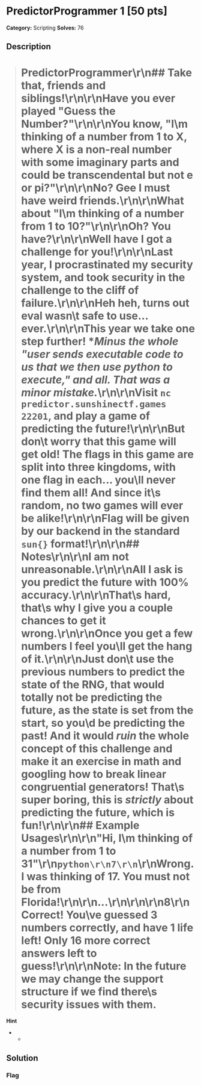 # PredictorProgrammer 1 [50 pts]

**Category:** Scripting
**Solves:** 76

## Description
># PredictorProgrammer\r\n## Take that, friends and siblings!\r\n\r\nHave you ever played "Guess the Number?"\r\n\r\nYou know, "I\m thinking of a number from 1 to X, where X is a non-real number with some imaginary parts and could be transcendental but not e or pi?"\r\n\r\nNo? Gee I must have weird friends.\r\n\r\nWhat about "I\m thinking of a number from 1 to 10?"\r\n\r\nOh? You have?\r\n\r\nWell have I got a challenge for you!\r\n\r\nLast year, I procrastinated my security system, and took security in the challenge to the cliff of failure.\r\n\r\nHeh heh, turns out eval wasn\t safe to use... ever.\r\n\r\nThis year we take one step further! *_Minus the whole "user sends executable code to us that we then use python to execute," and all. That was a **minor** mistake._\r\n\r\nVisit `nc predictor.sunshinectf.games 22201`, and play a game of predicting the future!\r\n\r\nBut don\t worry that this game will get old! The flags in this game are split into three kingdoms, with one flag in each... you\ll never find them all! And since it\s random, no two games will ever be alike!\r\n\r\nFlag will be given by our backend in the standard `sun{}` format!\r\n\r\n## Notes\r\n\r\nI am not unreasonable.\r\n\r\nAll I ask is you predict the future with 100% accuracy.\r\n\r\nThat\s hard, that\s why I give you a couple chances to get it wrong.\r\n\r\nOnce you get a few numbers I feel you\ll get the hang of it.\r\n\r\nJust don\t use the previous numbers to predict the state of the RNG, that would totally not be predicting the future, as the state is set from the start, so you\d be predicting the past! And it would _ruin_ the whole concept of this challenge and make it an exercise in math and googling how to break linear congruential generators! That\s super boring, this is _strictly_ about predicting the future, which is fun!\r\n\r\n## Example Usages\r\n\r\n"Hi, I\m thinking of a number from 1 to 31"\r\n```python\r\n7\r\n```\r\nWrong. I was thinking of 17. You must not be from Florida!\r\n\r\n...\r\n\r\n\r\n8\r\nCorrect! You\ve guessed 3 numbers correctly, and have 1 life left! Only 16 more correct answers left to guess!\r\n\r\nNote: In the future we may change the support structure if we find there\s security issues with them.

**Hint**
* -

## Solution

### Flag

